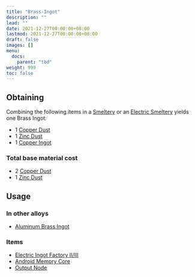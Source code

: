 ```yaml
---
title: "Brass-Ingot"
description: ""
lead: ""
date: 2021-12-27T00:00:00+08:00
lastmod: 2021-12-27T00:00:00+08:00
draft: false
images: []
menu: 
  docs:
    parent: "tbd"
weight: 999
toc: false
---
```


## Obtaining

Combining the following items in a [Smeltery](/docs/slimefun/smeltery) or an [Electric Smeltery](/docs/slimefun/electric-smeltery) yields one Brass Ingot:

* 1 [Copper Dust](/docs/slimefun/copper-dust)
* 1 [Zinc Dust](/docs/slimefun/zinc-dust)
* 1 [Copper Ingot](/docs/slimefun/copper-ingot)

### Total base material cost

* 2 [Copper Dust](/docs/slimefun/copper-dust)
* 1 [Zinc Dust](/docs/slimefun/zinc-dust)

## Usage

### In other alloys

* [Aluminum Brass Ingot](/docs/slimefun/aluminum-brass-ingot)

### Items

* [Electric Ingot Factory II/III](/docs/slimefun/electric-ingot-factory)
* [Android Memory Core](/docs/slimefun/androids)
* [Output Node](/docs/slimefun/output-node)
